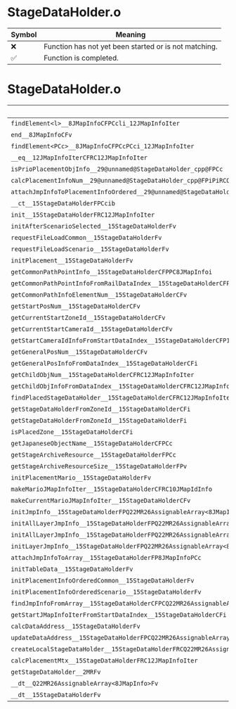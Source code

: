 # StageDataHolder.o
| Symbol | Meaning 
| ------------- | ------------- 
| :x: | Function has not yet been started or is not matching. 
| :white_check_mark: | Function is completed. 


# StageDataHolder.o
| Symbol | Decompiled? |
| ------------- | ------------- |
| `findElement<l>__8JMapInfoCFPCcli_12JMapInfoIter` | :x: |
| `end__8JMapInfoCFv` | :x: |
| `findElement<PCc>__8JMapInfoCFPCcPCci_12JMapInfoIter` | :x: |
| `__eq__12JMapInfoIterCFRC12JMapInfoIter` | :x: |
| `isPrioPlacementObjInfo__29@unnamed@StageDataHolder_cpp@FPCc` | :x: |
| `calcPlacementInfoNum__29@unnamed@StageDataHolder_cpp@FPiPiRCQ22MR26AssignableArray<8JMapInfo>` | :x: |
| `attachJmpInfoToPlacementInfoOrdered__29@unnamed@StageDataHolder_cpp@FP20PlacementInfoOrderedP20PlacementInfoOrderedP20PlacementInfoOrderedRCQ22MR26AssignableArray<8JMapInfo>` | :x: |
| `__ct__15StageDataHolderFPCcib` | :x: |
| `init__15StageDataHolderFRC12JMapInfoIter` | :white_check_mark: |
| `initAfterScenarioSelected__15StageDataHolderFv` | :white_check_mark: |
| `requestFileLoadCommon__15StageDataHolderFv` | :white_check_mark: |
| `requestFileLoadScenario__15StageDataHolderFv` | :white_check_mark: |
| `initPlacement__15StageDataHolderFv` | :white_check_mark: |
| `getCommonPathPointInfo__15StageDataHolderCFPPC8JMapInfoi` | :x: |
| `getCommonPathPointInfoFromRailDataIndex__15StageDataHolderCFPPC8JMapInfoi` | :x: |
| `getCommonPathInfoElementNum__15StageDataHolderCFv` | :x: |
| `getStartPosNum__15StageDataHolderCFv` | :x: |
| `getCurrentStartZoneId__15StageDataHolderCFv` | :x: |
| `getCurrentStartCameraId__15StageDataHolderCFv` | :white_check_mark: |
| `getStartCameraIdInfoFromStartDataIndex__15StageDataHolderCFP10JMapIdInfoi` | :white_check_mark: |
| `getGeneralPosNum__15StageDataHolderCFv` | :x: |
| `getGeneralPosInfoFromDataIndex__15StageDataHolderCFi` | :x: |
| `getChildObjNum__15StageDataHolderCFRC12JMapInfoIter` | :x: |
| `getChildObjInfoFromDataIndex__15StageDataHolderCFRC12JMapInfoIteri` | :x: |
| `findPlacedStageDataHolder__15StageDataHolderCFRC12JMapInfoIter` | :x: |
| `getStageDataHolderFromZoneId__15StageDataHolderCFi` | :white_check_mark: |
| `getStageDataHolderFromZoneId__15StageDataHolderFi` | :x: |
| `isPlacedZone__15StageDataHolderCFi` | :white_check_mark: |
| `getJapaneseObjectName__15StageDataHolderCFPCc` | :x: |
| `getStageArchiveResource__15StageDataHolderFPCc` | :white_check_mark: |
| `getStageArchiveResourceSize__15StageDataHolderFPv` | :white_check_mark: |
| `initPlacementMario__15StageDataHolderFv` | :x: |
| `makeMarioJMapInfoIter__15StageDataHolderCFRC10JMapIdInfo` | :x: |
| `makeCurrentMarioJMapInfoIter__15StageDataHolderCFv` | :x: |
| `initJmpInfo__15StageDataHolderFPQ22MR26AssignableArray<8JMapInfo>PCc` | :x: |
| `initAllLayerJmpInfo__15StageDataHolderFPQ22MR26AssignableArray<8JMapInfo>PCc` | :x: |
| `initAllLayerJmpInfo__15StageDataHolderFPQ22MR26AssignableArray<8JMapInfo>PCcPCc` | :x: |
| `initLayerJmpInfo__15StageDataHolderFPQ22MR26AssignableArray<8JMapInfo>PCcPCcUl` | :x: |
| `attachJmpInfoToArray__15StageDataHolderFP8JMapInfoPCc` | :x: |
| `initTableData__15StageDataHolderFv` | :white_check_mark: |
| `initPlacementInfoOrderedCommon__15StageDataHolderFv` | :x: |
| `initPlacementInfoOrderedScenario__15StageDataHolderFv` | :x: |
| `findJmpInfoFromArray__15StageDataHolderCFPCQ22MR26AssignableArray<8JMapInfo>PCc` | :white_check_mark: |
| `getStartJMapInfoIterFromStartDataIndex__15StageDataHolderCFi` | :x: |
| `calcDataAddress__15StageDataHolderFv` | :white_check_mark: |
| `updateDataAddress__15StageDataHolderFPCQ22MR26AssignableArray<8JMapInfo>` | :white_check_mark: |
| `createLocalStageDataHolder__15StageDataHolderFRCQ22MR26AssignableArray<8JMapInfo>b` | :x: |
| `calcPlacementMtx__15StageDataHolderFRC12JMapInfoIter` | :white_check_mark: |
| `getStageDataHolder__2MRFv` | :x: |
| `__dt__Q22MR26AssignableArray<8JMapInfo>Fv` | :white_check_mark: |
| `__dt__15StageDataHolderFv` | :white_check_mark: |
